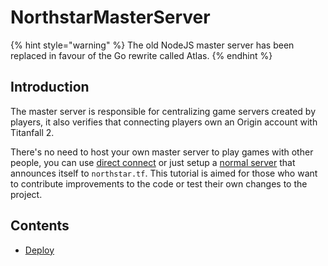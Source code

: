# NorthstarMasterServer

{% hint style="warning" %}
The old NodeJS master server has been replaced in favour of the Go rewrite called Atlas.
{% endhint %}

## Introduction

The master server is responsible for centralizing game servers created by players, it also verifies that connecting players own an Origin account with Titanfall 2.

There's no need to host your own master server to play games with other people, you can use [direct connect](../../../using-northstar/direct-connect.md) or just setup a [normal server](../../../hosting-a-server-with-northstar/quick-start.md) that announces itself to `northstar.tf`. This tutorial is aimed for those who want to contribute improvements to the code or test their own changes to the project.

## Contents

* [Deploy](deploy.md)
